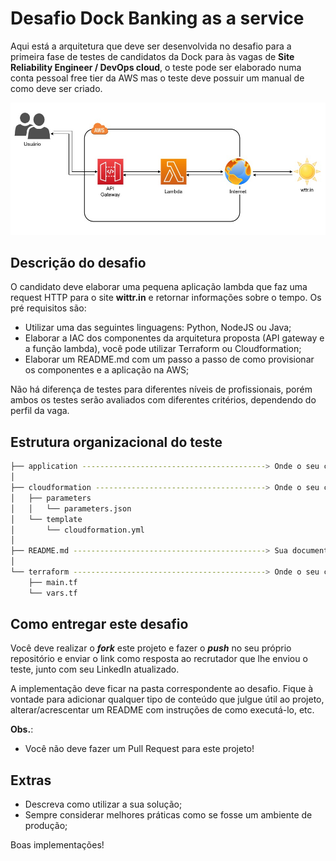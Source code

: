 # Desafio Dock Banking as a service

Aqui está a arquitetura que deve ser desenvolvida no desafio para a primeira fase de testes de candidatos da Dock para às vagas de **Site Reliability Engineer / DevOps cloud**, o teste pode ser elaborado numa conta pessoal free tier da AWS mas o teste deve possuir um manual de como deve ser criado.

![image 1](pictures/1.jpg)

## Descrição do desafio
O candidato deve elaborar uma pequena aplicação lambda que faz uma request HTTP para o site **wittr.in** e retornar informações sobre o tempo.
Os pré requisitos são:
- Utilizar uma das seguintes linguagens: Python, NodeJS ou Java;
- Elaborar a IAC dos componentes da arquitetura proposta (API gateway e a função lambda), você pode utilizar Terraform ou Cloudformation;
- Elaborar um README.md com um passo a passo de como provisionar os componentes e a aplicação na AWS;

Não há diferença de testes para diferentes níveis de profissionais, porém ambos os testes serão avaliados com diferentes critérios, dependendo do perfil da vaga.

## Estrutura organizacional do teste
```bash
├── application -----------------------------------------> Onde o seu código deve estar armazenado;
│
├── cloudformation --------------------------------------> Onde o seu código Cloudformation deve estar armazenado caso escolha utilizar essa ferramenta;
│   ├── parameters
│   │   └── parameters.json
│   └── template
│       └── cloudformation.yml
│
├── README.md -------------------------------------------> Sua documentação com o passo a passo de como subir os componentes e a aplicação na AWS;
│
└── terraform -------------------------------------------> Onde o seu código Terraform deve estar armazenado caso escolha utilizar essa ferramenta;
    ├── main.tf
    └── vars.tf
```

## Como entregar este desafio
Você deve realizar o _**fork**_ este projeto e fazer o **_push_** no seu próprio repositório e enviar o link como resposta ao recrutador que lhe enviou o teste, junto com seu LinkedIn atualizado.

A implementação deve ficar na pasta correspondente ao desafio. Fique à vontade para adicionar qualquer tipo de conteúdo que julgue útil ao projeto, alterar/acrescentar um README com instruções de como executá-lo, etc.

**Obs.**:
- Você não deve fazer um Pull Request para este projeto!

## Extras

- Descreva como utilizar a sua solução;
- Sempre considerar melhores práticas como se fosse um ambiente de produção;

Boas implementações! 

